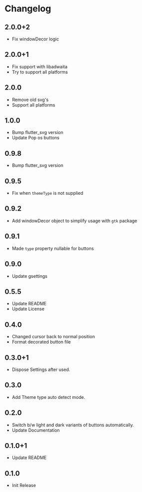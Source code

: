 # Changelog

## 2.0.0+2

- Fix windowDecor logic

## 2.0.0+1

- Fix support with libadwaita
- Try to support all platforms

## 2.0.0

- Remove old svg's
- Support all platforms

## 1.0.0

- Bump flutter_svg version
- Update Pop os buttons

## 0.9.8

- Bump flutter_svg version

## 0.9.5

- Fix when `themeType` is not supplied

## 0.9.2

- Add windowDecor object to simplify usage with `gtk` package

## 0.9.1

- Made `type` property nullable for buttons

## 0.9.0

- Update gsettings

## 0.5.5

- Update README
- Update License

## 0.4.0

- Changed cursor back to normal position
- Format decorated button file

## 0.3.0+1

- Dispose Settings after used.

## 0.3.0

- Add Theme type auto detect mode.

## 0.2.0

- Switch b/w light and dark variants of buttons automatically.
- Update Documentation

## 0.1.0+1

- Update README

## 0.1.0

- Init Release

